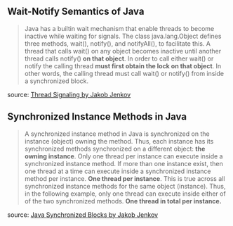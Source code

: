 ## Wait-Notify Semantics of Java

> Java has a builtin wait mechanism that enable threads to become inactive while waiting for signals. The class java.lang.Object defines three methods, wait(), notify(), and notifyAll(), to facilitate this.
> A thread that calls wait() on any object becomes inactive until another thread calls notify() **on that object**. In order to call either wait() or notify the calling thread **must first obtain the lock on that object**. In other words, the calling thread must call wait() or notify() from inside a synchronized block.

source: [Thread Signaling by Jakob Jenkov](http://tutorials.jenkov.com/java-concurrency/thread-signaling.html)

## Synchronized Instance Methods in Java

> A synchronized instance method in Java is synchronized on the instance (object) owning the method. Thus, each instance has its synchronized methods synchronized on a different object: **the owning instance**.
> Only one thread per instance can execute inside a synchronized instance method. If more than one instance exist, then one thread at a time can execute inside a synchronized instance method per instance. **One thread per instance**.
> This is true across all synchronized instance methods for the same object (instance). Thus, in the following example, only one thread can execute inside either of of the two synchronized methods. **One thread in total per instance.**	

source: [Java Synchronized Blocks by Jakob Jenkov](http://tutorials.jenkov.com/java-concurrency/synchronized.html)